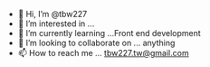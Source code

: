 - 👋 Hi, I’m @tbw227
- 👀 I’m interested in ...
- 🌱 I’m currently learning ...Front end development
- 💞️ I’m looking to collaborate on ... anything 
- 📫 How to reach me ... tbw227.tw@gmail.com

<!---
tbw227/tbw227 is a ✨ special ✨ repository because its `README.md` (this file) appears on your GitHub profile.
You can click the Preview link to take a look at your changes.
--->
